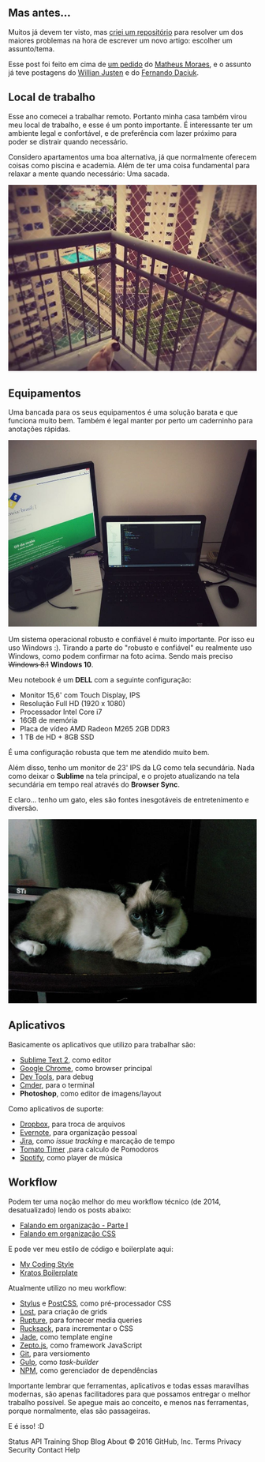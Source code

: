 ## Mas antes...

Muitos já devem ter visto, mas [criei um repositório](https://github.com/LFeh/1-post-por-dia) para resolver um dos maiores problemas na hora de escrever um novo artigo: escolher um assunto/tema.

Esse post foi feito em cima de [um pedido](https://github.com/LFeh/1-post-por-dia/issues/12) do [Matheus Moraes](https://github.com/matheusmmo), e o assunto já teve postagens do [Willian Justen](http://willianjusten.com.br/meu-dia-a-dia-como-dev-frontend/) e do [Fernando Daciuk](http://blog.da2k.com.br/2015/01/15/como-ser-um-dev-frontend-usando-linux/).

## Local de trabalho

Esse ano comecei a trabalhar remoto. Portanto minha casa também virou meu local de trabalho, e esse é um ponto importante. É interessante ter um ambiente legal e confortável, e de preferência com lazer próximo para poder se distrair quando necessário.

Considero apartamentos uma boa alternativa, já que normalmente oferecem coisas como piscina e academia. Além de ter uma coisa fundamental para relaxar a mente quando necessário: Uma sacada.

![Foto de uma sacada](/assets/img/blog/sacada-do-predio.jpg)

## Equipamentos

Uma bancada para os seus equipamentos é uma solução barata e que funciona muito bem. Também é legal manter por perto um caderninho para anotações rápidas.

![Local de trabalho, com 1 monitor, 1 notebook e uma TV](/assets/img/blog/workstation.jpg)

Um sistema operacional robusto e confiável é muito importante. Por isso eu uso Windows :). Tirando a parte do "robusto e confiável" eu realmente uso Windows, como podem confirmar na foto acima. Sendo mais preciso <strike>Windows 8.1</strike> **Windows 10**.

Meu notebook é um **DELL** com a seguinte configuração:

- Monitor 15,6' com Touch Display, IPS
- Resolução Full HD (1920 x 1080)
- Processador Intel Core i7
- 16GB de memória
- Placa de vídeo AMD Radeon M265 2GB DDR3
- 1 TB de HD + 8GB SSD

É uma configuração robusta que tem me atendido muito bem.

Além disso, tenho um monitor de 23' IPS da LG como tela secundária. Nada como deixar o **Sublime** na tela principal, e o projeto atualizando na tela secundária em tempo real através do **Browser Sync**.

E claro... tenho um gato, eles são fontes inesgotáveis de entretenimento e diversão.

![Foto da Agnes (um gato) deitada](/assets/img/blog/agnes.jpg)

## Aplicativos

Basicamente os aplicativos que utilizo para trabalhar são:

- [Sublime Text 2](http://www.sublimetext.com/2), como editor
- [Google Chrome](http://www.google.com.br/chrome/), como browser principal
- [Dev Tools](https://developer.chrome.com/devtools), para debug
- [Cmder](http://cmder.net/), para o terminal
- **Photoshop**, como editor de imagens/layout

Como aplicativos de suporte:

- [Dropbox](https://www.dropbox.com/), para troca de arquivos
- [Evernote](https://evernote.com/intl/pt-br/), para organização pessoal
- [Jira](https://www.atlassian.com/software/jira), como _issue tracking_ e marcação de tempo
- [Tomato Timer](http://tomato-timer.com/#) ,para calculo de Pomodoros
- [Spotify](https://www.spotify.com/br/), como player de música

## Workflow

Podem ter uma noção melhor do meu workflow técnico (de 2014, desatualizado) lendo os posts abaixo:

- [Falando em organização - Parte I](http://www.felipefialho.com/blog/2014/falando-em-organizacao-parte-1/)
- [Falando em organização CSS](http://www.felipefialho.com/blog/2014/falando-em-organizacao-css/)

E pode ver meu estilo de código e boilerplate aqui:

- [My Coding Style](https://github.com/LFeh/coding-style)
- [Kratos Boilerplate](https://github.com/LFeh/kratos-boilerplate)

Atualmente utilizo no meu workflow:

- [Stylus](http://learnboost.github.io/stylus/) e [PostCSS](https://github.com/postcss), como pré-processador CSS
- [Lost](https://github.com/peterramsing/lost), para criação de grids
- [Rupture](https://jenius.github.io/rupture/), para fornecer media queries
- [Rucksack](http://simplaio.github.io/rucksack/), para incrementar o CSS
- [Jade](http://jade-lang.com/), como template engine
- [Zepto.js](http://zeptojs.com/), como framework JavaScript
- [Git](http://git-scm.com/), para versiomento
- [Gulp](http://gulpjs.com/), como _task-builder_
- [NPM](https://www.npmjs.com/), como gerenciador de dependências

Importante lembrar que ferramentas, aplicativos e todas essas maravilhas modernas, são apenas facilitadores para que possamos entregar o melhor trabalho possível. Se apegue mais ao conceito, e menos nas ferramentas, porque normalmente, elas são passageiras.

E é isso! :D

Status API Training Shop Blog About © 2016 GitHub, Inc. Terms Privacy Security Contact Help
